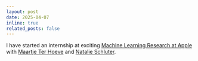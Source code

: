 ```yaml
---
layout: post
date: 2025-04-07
inline: true
related_posts: false
---
```


I have started an internship at exciting [Machine Learning Research at Apple](https://machinelearning.apple.com) with [Maartje Ter Hoeve](https://maartjeth.github.io) and [Natalie Schluter](https://natschluter.github.io).
